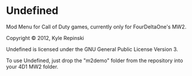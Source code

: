 ﻿Undefined
=========

Mod Menu for Call of Duty games, currently only for FourDeltaOne's MW2.

Copyright © 2012, Kyle Repinski

Undefined is licensed under the GNU General Public License Version 3.


To use Undefined, just drop the "m2demo" folder from the repository into your 4D1 MW2 folder.